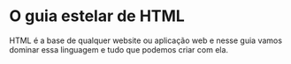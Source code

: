 
<h1>O guia estelar de HTML</h1>
<p>HTML é a base de qualquer website ou aplicação web e nesse guia vamos dominar essa linguagem e tudo que podemos criar com ela.</p>